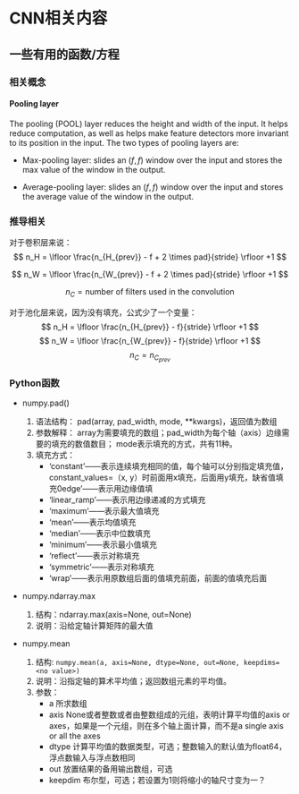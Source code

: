 # CNN相关内容

## 一些有用的函数/方程

### 相关概念

#### Pooling layer

The pooling (POOL) layer reduces the height and width of the input. It helps reduce computation, as well as helps make feature detectors more invariant to its position in the input. The two types of pooling layers are:

- Max-pooling layer: slides an ($f, f$) window over the input and stores the max value of the window in the output.

- Average-pooling layer: slides an ($f, f$) window over the input and stores the average value of the window in the output.
  
### 推导相关

对于卷积层来说：
$$ n_H = \lfloor \frac{n_{H_{prev}} - f + 2 \times pad}{stride} \rfloor +1 $$

$$ n_W = \lfloor \frac{n_{W_{prev}} - f + 2 \times pad}{stride} \rfloor +1 $$

$$ n_C = \text{number of filters used in the convolution} $$

对于池化层来说，因为没有填充，公式少了一个变量：
$$ n_H = \lfloor \frac{n_{H_{prev}} - f}{stride} \rfloor +1 $$
$$ n_W = \lfloor \frac{n_{W_{prev}} - f}{stride} \rfloor +1 $$
$$ n_C = n_{C_{prev}}$$

### Python函数

- numpy.pad()
    1. 语法结构： pad(array, pad_width, mode, **kwargs)，返回值为数组
    2. 参数解释： array为需要填充的数组；pad_width为每个轴（axis）边缘需要的填充的数值数目； mode表示填充的方式，共有11种。
    3. 填充方式：
        - ‘constant’——表示连续填充相同的值，每个轴可以分别指定填充值，constant_values=（x, y）时前面用x填充，后面用y填充，缺省值填充0edge’——表示用边缘值填
        - ‘linear_ramp’——表示用边缘递减的方式填充
        - ‘maximum’——表示最大值填充
        - ‘mean’——表示均值填充
        - ‘median’——表示中位数填充
        - ‘minimum’——表示最小值填充
        - ‘reflect’——表示对称填充
        - ‘symmetric’——表示对称填充
        - ‘wrap’——表示用原数组后面的值填充前面，前面的值填充后面

- numpy.ndarray.max
    1. 结构：ndarray.max(axis=None, out=None)
    2. 说明：沿给定轴计算矩阵的最大值
- numpy.mean
    1. 结构: ``numpy.mean(a, axis=None, dtype=None, out=None, keepdims=<no value>)``
    2. 说明：沿指定轴的算术平均值；返回数组元素的平均值。
    3. 参数：
        - a  所求数组
        - axis   None或者整数或者由整数组成的元组，表明计算平均值的axis or axes，如果是一个元组，则在多个轴上面计算，而不是a single axis or all the axes
        - dtype 计算平均值的数据类型，可选；整数输入的默认值为float64，浮点数输入与浮点数相同
        - out   放置结果的备用输出数组，可选
        - keepdim   布尔型，可选；若设置为1则将缩小的轴尺寸变为一？